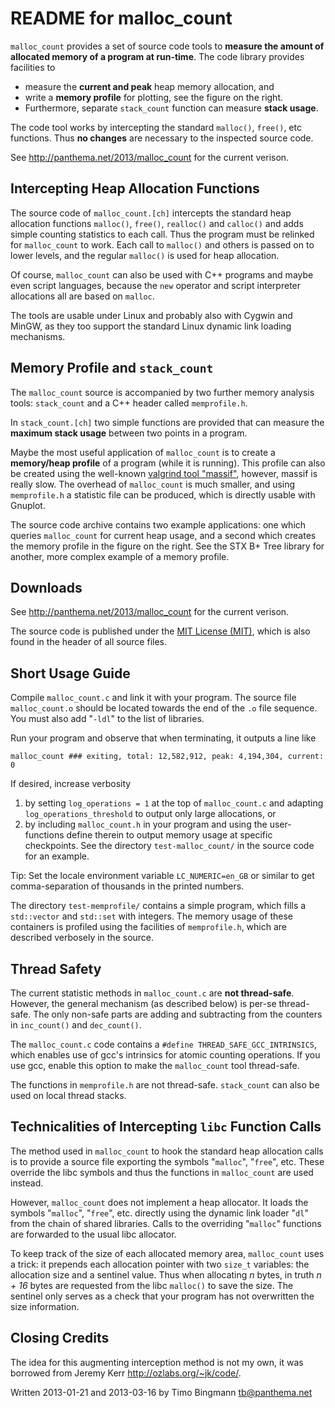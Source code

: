 # README for malloc_count #

`malloc_count` provides a set of source code tools to **measure the amount of
allocated memory of a program at run-time**. The code library provides
facilities to

* measure the **current and peak** heap memory allocation, and
* write a **memory profile** for plotting, see the figure on the right.
* Furthermore, separate `stack_count` function can measure **stack usage**.

The code tool works by intercepting the standard `malloc()`, `free()`, etc
functions. Thus **no changes** are necessary to the inspected source code.

See <http://panthema.net/2013/malloc_count> for the current verison.

## Intercepting Heap Allocation Functions ##

The source code of `malloc_count.[ch]` intercepts the standard heap allocation
functions `malloc()`, `free()`, `realloc()` and `calloc()` and adds simple
counting statistics to each call. Thus the program must be relinked for
`malloc_count` to work. Each call to `malloc()` and others is passed on to
lower levels, and the regular `malloc()` is used for heap allocation.

Of course, `malloc_count` can also be used with C++ programs and maybe even
script languages, because the `new` operator and script interpreter allocations
all are based on `malloc`.

The tools are usable under Linux and probably also with Cygwin and MinGW, as
they too support the standard Linux dynamic link loading mechanisms.

## Memory Profile and `stack_count`

The `malloc_count` source is accompanied by two further memory analysis tools:
`stack_count` and a C++ header called `memprofile.h`.

In `stack_count.[ch]` two simple functions are provided that can measure the
**maximum stack usage** between two points in a program.

Maybe the most useful application of `malloc_count` is to create a
**memory/heap profile** of a program (while it is running). This profile can
also be created using the well-known
[valgrind tool "massif"](http://valgrind.org/docs/manual/ms-manual.html),
however, massif is really slow. The overhead of `malloc_count` is much smaller,
and using `memprofile.h` a statistic file can be produced, which is directly
usable with Gnuplot.

The source code archive contains two example applications: one which queries
`malloc_count` for current heap usage, and a second which creates the memory
profile in the figure on the right. See the STX B+ Tree library for another,
more complex example of a memory profile.

## Downloads ##

See <http://panthema.net/2013/malloc_count> for the current verison.

The source code is published under the
[MIT License (MIT)](http://opensource.org/licenses/MIT), which is also found in
the header of all source files.

## Short Usage Guide ##

Compile `malloc_count.c` and link it with your program. The source file
`malloc_count.o` should be located towards the end of the `.o` file
sequence. You must also add "`-ldl`" to the list of libraries.

Run your program and observe that when terminating, it outputs a line like

    malloc_count ### exiting, total: 12,582,912, peak: 4,194,304, current: 0

If desired, increase verbosity

1. by setting `log_operations = 1` at the top of `malloc_count.c` and adapting
   `log_operations_threshold` to output only large allocations, or
2. by including `malloc_count.h` in your program and using the user-functions
   define therein to output memory usage at specific checkpoints. See the
   directory `test-malloc_count/` in the source code for an example.

Tip: Set the locale environment variable `LC_NUMERIC=en_GB` or similar to get
comma-separation of thousands in the printed numbers.

The directory `test-memprofile/` contains a simple program, which fills a
`std::vector` and `std::set` with integers. The memory usage of these
containers is profiled using the facilities of `memprofile.h`, which are
described verbosely in the source.

## Thread Safety ##

The current statistic methods in `malloc_count.c` are **not thread-safe**.
However, the general mechanism (as described below) is per-se thread-safe. The
only non-safe parts are adding and subtracting from the counters in
`inc_count()` and `dec_count()`.

The `malloc_count.c` code contains a `#define THREAD_SAFE_GCC_INTRINSICS`,
which enables use of gcc's intrinsics for atomic counting operations. If you
use gcc, enable this option to make the `malloc_count` tool thread-safe.

The functions in `memprofile.h` are not thread-safe. `stack_count` can also be
used on local thread stacks.

## Technicalities of Intercepting `libc` Function Calls ##

The method used in `malloc_count` to hook the standard heap allocation calls is
to provide a source file exporting the symbols "`malloc`", "`free`", etc. These
override the libc symbols and thus the functions in `malloc_count` are used
instead.

However, `malloc_count` does not implement a heap allocator. It loads the symbols
"`malloc`", "`free`", etc. directly using the dynamic link loader "`dl`" from the
chain of shared libraries. Calls to the overriding "`malloc`" functions are
forwarded to the usual libc allocator.

To keep track of the size of each allocated memory area, `malloc_count` uses a
trick: it prepends each allocation pointer with two `size_t` variables: the
allocation size and a sentinel value. Thus when allocating *n* bytes, in truth
*n + 16* bytes are requested from the libc `malloc()` to save the size. The
sentinel only serves as a check that your program has not overwritten the size
information.

## Closing Credits ##

The idea for this augmenting interception method is not my own, it was borrowed
from Jeremy Kerr <http://ozlabs.org/~jk/code/>.

Written 2013-01-21 and 2013-03-16 by Timo Bingmann <tb@panthema.net>
